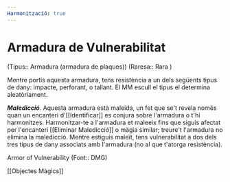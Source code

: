 ```yaml
---
Harmonització: true
---
```

# Armadura de Vulnerabilitat

(Tipus:: Armadura (armadura de plaques)) (Raresa:: Rara )

Mentre portis aquesta armadura, tens resistència a un dels següents tipus de dany: impacte, perforant, o tallant. El MM escull el tipus el determina aleatòriament.

***Maledicció***. Aquesta armadura està maleïda, un fet que se't revela només quan un encanteri d'[[Identificar]] es conjura sobre l'armadura o t'hi harmonitzes. Harmonitzar-te a l'armadura et maleeix fins que siguis afectat per l'encanteri [[Eliminar Maledicció]] o màgia similar; treure't l'armadura no elimina la maledicció. Mentre estiguis maleït, tens vulnerabilitat a dos dels tres tipus de dany associats amb l'armadura (no al que t'atorga resistència).

Armor of Vulnerability (Font:: DMG)

[[Objectes Màgics]]